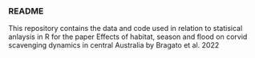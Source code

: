 ### README ###
This repository contains the data and code used in relation to statisical anlaysis in R for the paper Effects of habitat, season and flood on corvid scavenging dynamics in central Australia by Bragato et al. 2022
